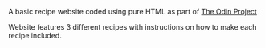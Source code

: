 A basic recipe website coded using pure HTML as part of [The Odin Project](https://www.theodinproject.com/about)

Website features 3 different recipes with instructions on how to make each recipe included.
